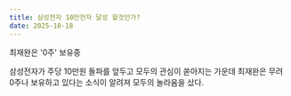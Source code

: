 ```yaml
---
title: 삼성전자 10만전자 달성 할것인가?
date: 2025-10-18
---
```


최재완은 '0주' 보유중

<!--more-->

삼성전자가 주당 10만원 돌파를 앞두고 모두의 관심이 쏟아지는 가운데 최재완은 무려 0주나 보유하고 있다는 소식이 알려져 모두의 놀라움을 샀다. 
